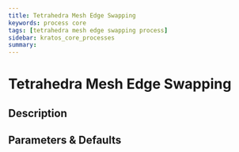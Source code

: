 ```yaml
---
title: Tetrahedra Mesh Edge Swapping
keywords: process core
tags: [tetrahedra mesh edge swapping process]
sidebar: kratos_core_processes
summary: 
---
```


# Tetrahedra Mesh Edge Swapping

## Description

## Parameters & Defaults